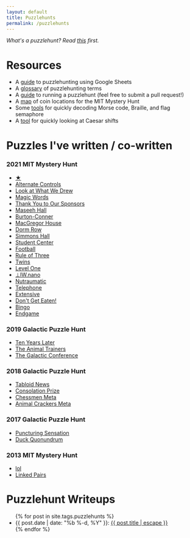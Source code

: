 ```yaml
---
layout: default
title: Puzzlehunts
permalink: /puzzlehunts
---
```


*What's a puzzlehunt? Read [this](https://blog.vero.site/post/puzzlehunts) first.*

# Resources

* A [guide](https://docs.google.com/spreadsheets/d/1jMFf_fSEH9kL9_PAYyMxjL8pRZdgqCm9n2xrnF69kQM/edit?usp=sharing) to puzzlehunting using Google Sheets
* A [glossary](https://docs.google.com/document/d/1_d_xx-RQ2mCfXGVtjCx_56pQhwdJHvyBser7pHLtmM0/edit#) of puzzlehunting terms
* A [guide](https://github.com/fortenforge/suggestions-for-running-a-puzzlehunt) to running a puzzlehunt (feel free to submit a pull request!)
* A [map](https://fortenf.org/mh-coin-map) of coin locations for the MIT Mystery Hunt
* Some [tools](https://fortenf.org/codes) for quickly decoding Morse code, Braille, and flag semaphore
* A [tool](https://fortenf.org/caesar) for quickly looking at Caesar shifts

# Puzzles I've written / co-written

### 2021 MIT Mystery Hunt

* [★](https://perpendicular.institute/puzzle/%E2%98%85/)
* [Alternate Controls](https://perpendicular.institute/puzzle/alternate-controls/)
* [Look at What We Drew](https://perpendicular.institute/puzzle/look-at-what-we-drew/)
* [Magic Words](https://perpendicular.institute/puzzle/magic-words/)
* [Thank You to Our Sponsors](https://perpendicular.institute/puzzle/thank-you-to-our-sponsors/)
* [Maseeh Hall](https://perpendicular.institute/puzzle/maseeh-hall/)
* [Burton-Conner](https://perpendicular.institute/puzzle/burton-conner/)
* [MacGregor House](https://perpendicular.institute/puzzle/macgregor-house/)
* [Dorm Row](https://perpendicular.institute/puzzle/dorm-row/)
* [Simmons Hall](https://perpendicular.institute/puzzle/simmons-hall/)
* [Student Center](https://perpendicular.institute/puzzle/student-center/)
* [Football](https://perpendicular.institute/puzzle/football/)
* [Rule of Three](https://perpendicular.institute/puzzle/rule-of-three/)
* [Twins](https://perpendicular.institute/puzzle/twins/)
* [Level One](https://perpendicular.institute/puzzle/level-one/)
* [⊥IW.nano](https://perpendicular.institute/puzzle/%E2%8A%A5IW.nano/)
* [Nutraumatic](https://perpendicular.institute/puzzle/nutraumatic/)
* [Telephone](https://perpendicular.institute/puzzle/telephone/)
* [Extensive](https://perpendicular.institute/puzzle/extensive/)
* [Don't Get Eaten!](https://perpendicular.institute/puzzle/dont-get-eaten/)
* [Bingo](https://perpendicular.institute/puzzle/bingo/)
* [Endgame](https://perpendicular.institute/endgame)

### 2019 Galactic Puzzle Hunt

* [Ten Years Later](https://2019.galacticpuzzlehunt.com/puzzle/ten-years-later)
* [The Animal Trainers](https://2019.galacticpuzzlehunt.com/puzzle/the-animal-trainers)
* [The Galactic Conference](https://2019.galacticpuzzlehunt.com/puzzle/the-galactic-conference)

### 2018 Galactic Puzzle Hunt

* [Tabloid News](https://2018.galacticpuzzlehunt.com/puzzle/tabloid-news)
* [Consolation Prize](https://2018.galacticpuzzlehunt.com/puzzle/consolation-prize)
* [Chessmen Meta](https://2018.galacticpuzzlehunt.com/puzzle/chessmen)
* [Animal Crackers Meta](https://2018.galacticpuzzlehunt.com/puzzle/animal-crackers)

### 2017 Galactic Puzzle Hunt

* [Puncturing Sensation](https://2017.galacticpuzzlehunt.com/puzzle/3/1.html)
* [Duck Quonundrum](https://2017.galacticpuzzlehunt.com/puzzle/6/4.html)

### 2013 MIT Mystery Hunt

* [lol](http://www.mit.edu/~puzzle/2013/coinheist.com/feynman/lol/)
* [Linked Pairs](http://www.mit.edu/~puzzle/2013/coinheist.com/sneakers/linked_pairs/)



<div class="home">

  <h1 class="page-heading">Puzzlehunt Writeups</h1>

  <ul class="post-list">
    {% for post in site.tags.puzzlehunts %}
      <li>
        <span class="post-meta">{{ post.date | date: "%b %-d, %Y" }}</span>: <a class="post-link" href="{{ post.url | relative_url }}">{{ post.title | escape }}</a>
      </li>
    {% endfor %}
  </ul>

</div>
